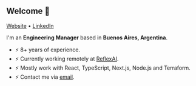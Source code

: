 ## Welcome 👋

[Website](https://www.matnac.dev/) •
[LinkedIn](https://www.linkedin.com/in/matias-sallent/)

I'm an __Engineering Manager__ based in __Buenos Aires, Argentina__.

* ⚡️ 8+ years of experience.
* ⚡️ Currently working remotely at [ReflexAI](https://www.reflexai.com/).
* ⚡️ Mostly work with React, TypeScript, Next.js, Node.js and Terraform.
* ⚡️ Contact me via [email](mailto:mqsallent@gmail.com).
